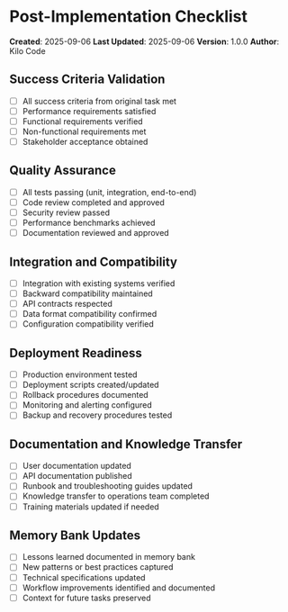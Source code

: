 # Post-Implementation Checklist

**Created**: 2025-09-06
**Last Updated**: 2025-09-06
**Version**: 1.0.0
**Author**: Kilo Code

## Success Criteria Validation
- [ ] All success criteria from original task met
- [ ] Performance requirements satisfied
- [ ] Functional requirements verified
- [ ] Non-functional requirements met
- [ ] Stakeholder acceptance obtained

## Quality Assurance
- [ ] All tests passing (unit, integration, end-to-end)
- [ ] Code review completed and approved
- [ ] Security review passed
- [ ] Performance benchmarks achieved
- [ ] Documentation reviewed and approved

## Integration and Compatibility
- [ ] Integration with existing systems verified
- [ ] Backward compatibility maintained
- [ ] API contracts respected
- [ ] Data format compatibility confirmed
- [ ] Configuration compatibility verified

## Deployment Readiness
- [ ] Production environment tested
- [ ] Deployment scripts created/updated
- [ ] Rollback procedures documented
- [ ] Monitoring and alerting configured
- [ ] Backup and recovery procedures tested

## Documentation and Knowledge Transfer
- [ ] User documentation updated
- [ ] API documentation published
- [ ] Runbook and troubleshooting guides updated
- [ ] Knowledge transfer to operations team completed
- [ ] Training materials updated if needed

## Memory Bank Updates
- [ ] Lessons learned documented in memory bank
- [ ] New patterns or best practices captured
- [ ] Technical specifications updated
- [ ] Workflow improvements identified and documented
- [ ] Context for future tasks preserved